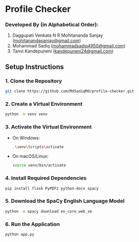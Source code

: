 # Profile Checker

### Developed By (in Alphabetical Order):

1. Daggupati Venkata N R Mohitananda Sanjay (mohitanandasanjay@gmail.com)
2. Mohammad Sadiq (mohammadsadiq4950@gmail.com)
3. Tanvi Kandepuneni (kandepuneni24@gmail.com)

## Setup Instructions

### 1. Clone the Repository
```bash
git clone https://github.com/MdSadiqMd/profile-checker.git
```

### 2. Create a Virtual Environment
```bash
python -m venv venv
```

### 3. Activate the Virtual Environment
- On Windows:
  ```bash
  .\venv\Scripts\activate
  ```
- On macOS/Linux:
  ```bash
  source venv/bin/activate
  ```

### 4. Install Required Dependencies
```bash
pip install flask PyPDF2 python-docx spacy
```

### 5. Download the SpaCy English Language Model
```bash
python -m spacy download en_core_web_sm
```

### 6. Run the Application
```bash
python app.py
```